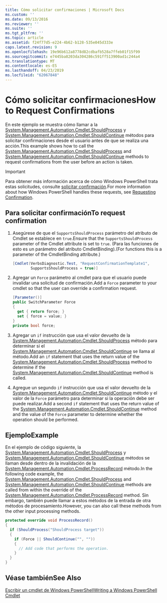 ```yaml
---
title: Cómo solicitar confirmaciones | Microsoft Docs
ms.custom: ''
ms.date: 09/13/2016
ms.reviewer: ''
ms.suite: ''
ms.tgt_pltfrm: ''
ms.topic: article
ms.assetid: f24f77d5-e224-4b62-b128-535e045d333e
caps.latest.revision: 9
ms.openlocfilehash: 19e96b612a8778d82cdbafb528a7ffeb01f15f99
ms.sourcegitcommit: e7445ba8203da304286c591ff513900ad1c244a4
ms.translationtype: MT
ms.contentlocale: es-ES
ms.lasthandoff: 04/23/2019
ms.locfileid: "62067848"
---
```

# <a name="how-to-request-confirmations"></a><span data-ttu-id="c2d6a-102">Cómo solicitar confirmaciones</span><span class="sxs-lookup"><span data-stu-id="c2d6a-102">How to Request Confirmations</span></span>

<span data-ttu-id="c2d6a-103">En este ejemplo se muestra cómo llamar a la [System.Management.Automation.Cmdlet.ShouldProcess](/dotnet/api/System.Management.Automation.Cmdlet.ShouldProcess) y [System.Management.Automation.Cmdlet.ShouldContinue](/dotnet/api/System.Management.Automation.Cmdlet.ShouldContinue) métodos para solicitar confirmaciones desde el usuario antes de que se realiza una acción.</span><span class="sxs-lookup"><span data-stu-id="c2d6a-103">This example shows how to call the [System.Management.Automation.Cmdlet.ShouldProcess](/dotnet/api/System.Management.Automation.Cmdlet.ShouldProcess) and [System.Management.Automation.Cmdlet.ShouldContinue](/dotnet/api/System.Management.Automation.Cmdlet.ShouldContinue) methods to request confirmations from the user before an action is taken.</span></span>

> [!IMPORTANT]
> <span data-ttu-id="c2d6a-104">Para obtener más información acerca de cómo Windows PowerShell trata estas solicitudes, consulte [solicitar confirmación](./requesting-confirmation-from-cmdlets.md).</span><span class="sxs-lookup"><span data-stu-id="c2d6a-104">For more information about how Windows PowerShell handles these requests, see [Requesting Confirmation](./requesting-confirmation-from-cmdlets.md).</span></span>

## <a name="to-request-confirmation"></a><span data-ttu-id="c2d6a-105">Para solicitar confirmación</span><span class="sxs-lookup"><span data-stu-id="c2d6a-105">To request confirmation</span></span>

1. <span data-ttu-id="c2d6a-106">Asegúrese de que el `SupportsShouldProcess` parámetro del atributo de Cmdlet se establece en `true`.</span><span class="sxs-lookup"><span data-stu-id="c2d6a-106">Ensure that the `SupportsShouldProcess` parameter of the Cmdlet attribute is set to `true`.</span></span> <span data-ttu-id="c2d6a-107">(Para las funciones de esto es un parámetro del atributo CmdletBinding).</span><span class="sxs-lookup"><span data-stu-id="c2d6a-107">(For functions this is a parameter of the CmdletBinding attribute.)</span></span>

    ```csharp
    [Cmdlet(VerbsDiagnostic.Test, "RequestConfirmationTemplate1",
            SupportsShouldProcess = true)]
    ```

2. <span data-ttu-id="c2d6a-108">Agregar un `Force` parámetro al cmdlet para que el usuario puede invalidar una solicitud de confirmación.</span><span class="sxs-lookup"><span data-stu-id="c2d6a-108">Add a `Force` parameter to your cmdlet so that the user can override a confirmation request.</span></span>

    ```csharp
    [Parameter()]
    public SwitchParameter Force
    {
      get { return force; }
      set { force = value; }
    }
    private bool force;
    ```

3. <span data-ttu-id="c2d6a-109">Agregar un `if` instrucción que usa el valor devuelto de la [System.Management.Automation.Cmdlet.ShouldProcess](/dotnet/api/System.Management.Automation.Cmdlet.ShouldProcess) método para determinar si el [System.Management.Automation.Cmdlet.ShouldContinue](/dotnet/api/System.Management.Automation.Cmdlet.ShouldContinue) se llama al método.</span><span class="sxs-lookup"><span data-stu-id="c2d6a-109">Add an `if` statement that uses the return value of the [System.Management.Automation.Cmdlet.ShouldProcess](/dotnet/api/System.Management.Automation.Cmdlet.ShouldProcess) method to determine if the [System.Management.Automation.Cmdlet.ShouldContinue](/dotnet/api/System.Management.Automation.Cmdlet.ShouldContinue) method is called.</span></span>

4. <span data-ttu-id="c2d6a-110">Agregue un segundo `if` instrucción que usa el valor devuelto de la [System.Management.Automation.Cmdlet.ShouldContinue](/dotnet/api/System.Management.Automation.Cmdlet.ShouldContinue) método y el valor de la `Force` parámetro para determinar si la operación debe ser puede realizar.</span><span class="sxs-lookup"><span data-stu-id="c2d6a-110">Add a second `if` statement that uses the return value of the [System.Management.Automation.Cmdlet.ShouldContinue](/dotnet/api/System.Management.Automation.Cmdlet.ShouldContinue) method and the value of the `Force` parameter to determine whether the operation should be performed.</span></span>

## <a name="example"></a><span data-ttu-id="c2d6a-111">Ejemplo</span><span class="sxs-lookup"><span data-stu-id="c2d6a-111">Example</span></span>

<span data-ttu-id="c2d6a-112">En el ejemplo de código siguiente, la [System.Management.Automation.Cmdlet.ShouldProcess](/dotnet/api/System.Management.Automation.Cmdlet.ShouldProcess) y [System.Management.Automation.Cmdlet.ShouldContinue](/dotnet/api/System.Management.Automation.Cmdlet.ShouldContinue) métodos se llaman desde dentro de la invalidación de la [System.Management.Automation.Cmdlet.ProcessRecord](/dotnet/api/System.Management.Automation.Cmdlet.ProcessRecord) método.</span><span class="sxs-lookup"><span data-stu-id="c2d6a-112">In the following code example, the [System.Management.Automation.Cmdlet.ShouldProcess](/dotnet/api/System.Management.Automation.Cmdlet.ShouldProcess) and [System.Management.Automation.Cmdlet.ShouldContinue](/dotnet/api/System.Management.Automation.Cmdlet.ShouldContinue) methods are called from within the override of the [System.Management.Automation.Cmdlet.ProcessRecord](/dotnet/api/System.Management.Automation.Cmdlet.ProcessRecord) method.</span></span> <span data-ttu-id="c2d6a-113">Sin embargo, también puede llamar a estos métodos de la entrada de otra métodos de procesamiento.</span><span class="sxs-lookup"><span data-stu-id="c2d6a-113">However, you can also call these methods from the other input processing methods.</span></span>

```csharp
protected override void ProcessRecord()
{
  if (ShouldProcess("ShouldProcess target"))
  {
    if (Force || ShouldContinue("", ""))
    {
      // Add code that performs the operation.
    }
  }
}
```

## <a name="see-also"></a><span data-ttu-id="c2d6a-114">Véase también</span><span class="sxs-lookup"><span data-stu-id="c2d6a-114">See Also</span></span>

[<span data-ttu-id="c2d6a-115">Escribir un cmdlet de Windows PowerShell</span><span class="sxs-lookup"><span data-stu-id="c2d6a-115">Writing a Windows PowerShell Cmdlet</span></span>](./writing-a-windows-powershell-cmdlet.md)
